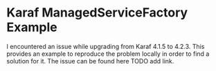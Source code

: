 # Karaf ManagedServiceFactory Example
I encountered an issue while upgrading from Karaf 4.1.5 to 4.2.3. 
This provides an example to reproduce the problem locally in order to find a solution for it.
The issue can be found here TODO add link.
